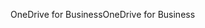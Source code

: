 <span data-ttu-id="76a32-101">OneDrive for Business</span><span class="sxs-lookup"><span data-stu-id="76a32-101">OneDrive for Business</span></span>